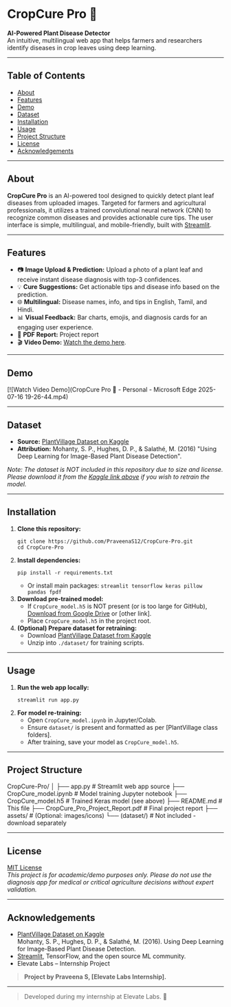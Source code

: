 # CropCure Pro 🌿

**AI-Powered Plant Disease Detector**  
An intuitive, multilingual web app that helps farmers and researchers identify diseases in crop leaves using deep learning.

---

## Table of Contents

- [About](#about)
- [Features](#features)
- [Demo](#demo)
- [Dataset](#dataset)
- [Installation](#installation)
- [Usage](#usage)
- [Project Structure](#project-structure)
- [License](#license)
- [Acknowledgements](#acknowledgements)

---

## About

**CropCure Pro** is an AI-powered tool designed to quickly detect plant leaf diseases from uploaded images. Targeted for farmers and agricultural professionals, it utilizes a trained convolutional neural network (CNN) to recognize common diseases and provides actionable cure tips. The user interface is simple, multilingual, and mobile-friendly, built with [Streamlit](https://streamlit.io/).

---

## Features

- 📷 **Image Upload & Prediction:** Upload a photo of a plant leaf and receive instant disease diagnosis with top-3 confidences.
- 💡 **Cure Suggestions:** Get actionable tips and disease info based on the prediction.
- 🌐 **Multilingual:** Disease names, info, and tips in English, Tamil, and Hindi.
- 📊 **Visual Feedback:** Bar charts, emojis, and diagnosis cards for an engaging user experience.
- 📄 **PDF Report:** Project report
- 🎬 **Video Demo:** [Watch the demo here](#demo).

---

## Demo

[![Watch Video Demo](CropCure Pro 🌿 - Personal - Microsoft​ Edge 2025-07-16 19-26-44.mp4)

---

## Dataset

- **Source:** [PlantVillage Dataset on Kaggle](https://www.kaggle.com/datasets/emmarex/plantdisease)
- **Attribution:** Mohanty, S. P., Hughes, D. P., & Salathé, M. (2016) "Using Deep Learning for Image-Based Plant Disease Detection".

*Note: The dataset is NOT included in this repository due to size and license. Please download it from the [Kaggle link above](https://www.kaggle.com/datasets/emmarex/plantdisease) if you wish to retrain the model.*

---

## Installation

1. **Clone this repository:**
    ```
    git clone https://github.com/PraveenaS12/CropCure-Pro.git
    cd CropCure-Pro
    ```
2. **Install dependencies:**
    ```
    pip install -r requirements.txt
    ```
    - Or install main packages: `streamlit tensorflow keras pillow pandas fpdf`
3. **Download pre-trained model:**
   - If `CropCure_model.h5` is NOT present (or is too large for GitHub), [Download from Google Drive](YOUR_MODEL_LINK) or [other link].
   - Place `CropCure_model.h5` in the project root.
4. **(Optional) Prepare dataset for retraining:**
   - Download [PlantVillage Dataset from Kaggle](https://www.kaggle.com/datasets/emmarex/plantdisease)
   - Unzip into `./dataset/` for training scripts.

---

## Usage

1. **Run the web app locally:**
    ```
    streamlit run app.py
    ```
2. **For model re-training:**
    - Open `CropCure_model.ipynb` in Jupyter/Colab.
    - Ensure `dataset/` is present and formatted as per [PlantVillage class folders].
    - After training, save your model as `CropCure_model.h5`.

---

## Project Structure

CropCure-Pro/
│
├── app.py # Streamlit web app source
├── CropCure_model.ipynb # Model training Jupyter notebook
├── CropCure_model.h5 # Trained Keras model (see above)
├── README.md # This file
├── CropCure_Pro_Project_Report.pdf # Final project report
├── assets/ # (Optional: images/icons)
└── (dataset/) # Not included - download separately

---

## License

[MIT License](LICENSE)  
*This project is for academic/demo purposes only. Please do not use the diagnosis app for medical or critical agriculture decisions without expert validation.*

---

## Acknowledgements

- [PlantVillage Dataset on Kaggle](https://www.kaggle.com/datasets/emmarex/plantdisease)  
  Mohanty, S. P., Hughes, D. P., & Salathé, M. (2016). Using Deep Learning for Image-Based Plant Disease Detection.
- [Streamlit](https://streamlit.io/), TensorFlow, and the open source ML community.
- Elevate Labs – Internship Project

> **Project by Praveena S, [Elevate Labs Internship].**

---


> Developed during my internship at Elevate Labs. 🌟
